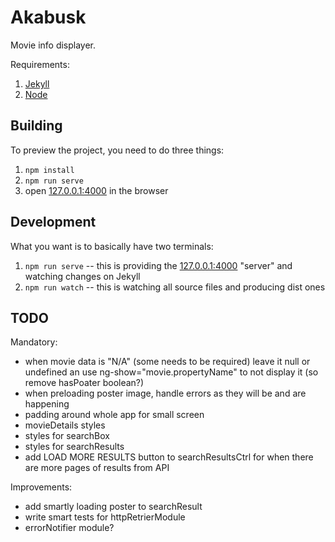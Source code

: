 # Akabusk

Movie info displayer.

Requirements:

1. [Jekyll](http://jekyllrb.com/)
2. [Node](https://nodejs.org)

## Building

To preview the project, you need to do three things:

1. `npm install`
2. `npm run serve`
3. open [127.0.0.1:4000](http://127.0.0.1:4000/) in the browser

## Development

What you want is to basically have two terminals:

1. `npm run serve` -- this is providing the [127.0.0.1:4000](http://127.0.0.1:4000/) "server" and watching changes on Jekyll
2. `npm run watch` -- this is watching all source files and producing dist ones

## TODO

Mandatory:

- when movie data is "N/A" (some needs to be required) leave it null or undefined an use ng-show="movie.propertyName" to not display it (so remove hasPoater boolean?)
- when preloading poster image, handle errors as they will be and are happening
- padding around whole app for small screen
- movieDetails styles
- styles for searchBox
- styles for searchResults
- add LOAD MORE RESULTS button to searchResultsCtrl for when there are more pages of results from API

Improvements:

- add smartly loading poster to searchResult
- write smart tests for httpRetrierModule
- errorNotifier module?
